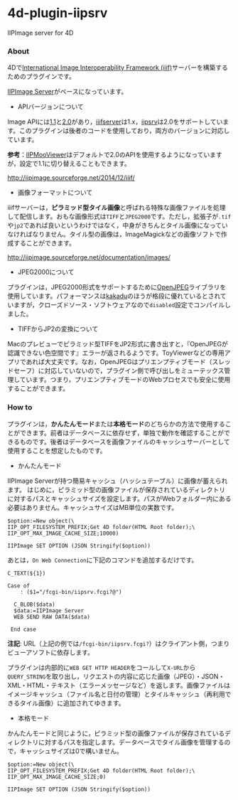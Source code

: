 # 4d-plugin-iipsrv
IIPImage server for 4D

### About

4Dで[International Image Interoperability Framework (iiif)](http://iiif.io)サーバーを構築するためのプラグインです。

[IIPImage Server](http://iipimage.sourceforge.net)がベースになっています。

* APIバージョンについて

Image APIには[1.1](http://iiif.io/api/image/1.1/)と[2.0](http://iiif.io/api/image/2.0/)があり，[iiifserver](https://github.com/klokantech/iiifserver/)は1.x，[iipsrv](https://github.com/ruven/iipsrv)は2.0をサポートしています。このプラグインは後者のコードを使用しており，両方のバージョンに対応しています。

**参考**：[IIPMooViewer](http://iipimage.sourceforge.net/documentation/iipmooviewer-2-0/)はデフォルトで2.0のAPIを使用するようになっていますが，設定で1.1に切り替えることもできます。

http://iipimage.sourceforge.net/2014/12/iiif/

* 画像フォーマットについて

iiifサーバーは，**ピラミッド型タイル画像**と呼ばれる特殊な画像ファイルを処理して配信します。おもな画像形式は``TIFF``と``JPEG2000``です。ただし，拡張子が``.tif``や``jp2``であれば良いというわけではなく，中身がきちんとタイル画像になっていなければなりません。タイル型の画像は，ImageMagickなどの画像ソフトで作成することができます。 

http://iipimage.sourceforge.net/documentation/images/

* JPEG2000について

プラグインは，JPEG2000形式をサポートするために[OpenJPEG](http://www.openjpeg.org)ライブラリを使用しています。パフォーマンスは[kakadu](http://kakadusoftware.com)のほうが格段に優れているとされていますが，クローズドソース・ソフトウェアなので``disabled``設定でコンパイルしました。

* TIFFからJP2の変換について

Macのプレビューでピラミッド型TIFFをJP2形式に書き出すと，『OpenJPEGが認識できない色空間です』エラーが返されるようです。ToyViewerなどの専用アプリであれば大丈夫です。なお，OpenJPEGはプリエンプティブモード（スレッドセーフ）に対応していないので，プラグイン側で呼び出しをミューテックス管理しています。つまり，プリエンプティブモードのWebプロセスでも安全に使用することができます。

### How to

プラグインは，**かんたんモード**または**本格モード**のどちらかの方法で使用することができます。前者はデータベースに依存せず，単独で動作を確認することができるものです。後者はデータベースを画像ファイルのキャッシュサーバーとして使用することを想定したものです。

* かんたんモード

IIPImage Serverが持つ簡易キャッシュ（ハッシュテーブル）に画像が蓄えられます。
はじめに，ピラミッド型の画像ファイルが保存されているディレクトリに対するパスとキャッシュサイズを設定します。パスがWebフォルダー内にある必要はありません。キャッシュサイズはMB単位の実数です。

```
$option:=New object(\
IIP_OPT_FILESYSTEM_PREFIX;Get 4D folder(HTML Root folder);\
IIP_OPT_MAX_IMAGE_CACHE_SIZE;10000)

IIPImage SET OPTION (JSON Stringify($option))
```

あとは，``On Web Connection``に下記のコマンドを追加するだけです。

```
C_TEXT(${1})

Case of 
	: ($1="/fcgi-bin/iipsrv.fcgi?@")

  C_BLOB($data)
  $data:=IIPImage Server 
  WEB SEND RAW DATA($data)
  
 End case 
```

**注記**: URL（上記の例では``/fcgi-bin/iipsrv.fcgi?``）はクライアント側，つまりビューアソフトに依存します。

プラグインは内部的に``WEB GET HTTP HEADER``をコールして``X-URL``から``QUERY_STRING``を取り出し，リクエストの内容に応じた画像（JPEG）・JSON・XML・HTML・テキスト（エラーメッセージなど）を返します。画像ファイルはイメージキャッシュ（ファイル名と日付の管理）とタイルキャッシュ（再利用できるタイル画像）に追加されてゆきます。

* 本格モード

かんたんモードと同じように，ピラミッド型の画像ファイルが保存されているディレクトリに対するパスを指定します。データベースでタイル画像を管理するので，キャッシュサイズは0で構いません。

```
$option:=New object(\
IIP_OPT_FILESYSTEM_PREFIX;Get 4D folder(HTML Root folder);\
IIP_OPT_MAX_IMAGE_CACHE_SIZE;0)

IIPImage SET OPTION (JSON Stringify($option))
```
